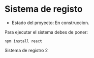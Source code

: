 <h1>Sistema de registo</h1>

- Estado del proyecto: En construccion.

Para ejecutar el sistema debes de poner:

```npm install react```

Sistema de registro 2
